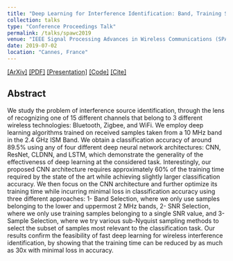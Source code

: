 ```yaml
---
title: "Deep Learning for Interference Identification: Band, Training SNR, and Sample Selection"
collection: talks
type: "Conference Proceedings Talk"
permalink: /talks/spawc2019
venue: "IEEE Signal Processing Advances in Wireless Communications (SPAWC)"
date: 2019-07-02
location: "Cannes, France"
---
```

[[ArXiv]](https://arxiv.org/abs/1901.05850)
[[PDF]](https://sharanramjee.github.io/files/1901.05850.pdf)
[[Presentation]](https://sharanramjee.github.io/files/spawc2019.pptx)
[[Code]](https://github.com/dl4amc/source)
[[Cite]](https://scholar.google.com/scholar?hl=en&as_sdt=0%2C15&q=Deep+learning+for+interference+identification%3A+Band%2C+training+SNR%2C+and+sample+selection&btnG=#d=gs_cit&u=%2Fscholar%3Fq%3Dinfo%3A91r17l37Wc0J%3Ascholar.google.com%2F%26output%3Dcite%26scirp%3D0%26hl%3Den)

## Abstract
We study the problem of interference source identification, through the lens of recognizing one of 15 different channels that belong to 3 different wireless technologies: Bluetooth, Zigbee, and WiFi. We employ deep learning algorithms trained on received samples taken from a 10 MHz band in the 2.4 GHz ISM Band. We obtain a classification accuracy of around 89.5% using any of four different deep neural network architectures: CNN, ResNet, CLDNN, and LSTM, which demonstrate the generality of the effectiveness of deep learning at the considered task. Interestingly, our proposed CNN architecture requires approximately 60% of the training time required by the state of the art while achieving slightly larger classification accuracy. We then focus on the CNN architecture and further optimize its training time while incurring minimal loss in classification accuracy using three different approaches: 1- Band Selection, where we only use samples belonging to the lower and uppermost 2 MHz bands, 2- SNR Selection, where we only use training samples belonging to a single SNR value, and 3- Sample Selection, where we try various sub-Nyquist sampling methods to select the subset of samples most relevant to the classification task. Our results confirm the feasibility of fast deep learning for wireless interference identification, by showing that the training time can be reduced by as much as 30x with minimal loss in accuracy.
